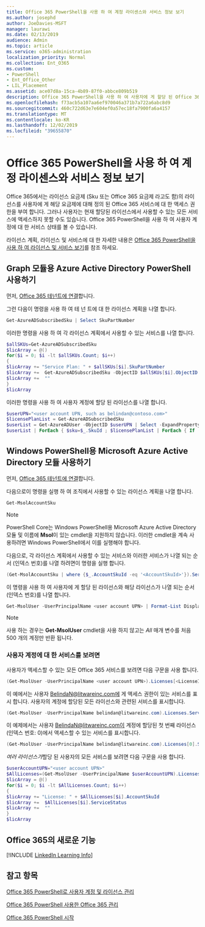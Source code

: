 ```yaml
---
title: Office 365 PowerShell을 사용 하 여 계정 라이센스와 서비스 정보 보기
ms.author: josephd
author: JoeDavies-MSFT
manager: laurawi
ms.date: 02/13/2019
audience: Admin
ms.topic: article
ms.service: o365-administration
localization_priority: Normal
ms.collection: Ent_O365
ms.custom:
- PowerShell
- Ent_Office_Other
- LIL_Placement
ms.assetid: ace07d8a-15ca-4b89-87f0-abbce809b519
description: Office 365 PowerShell을 사용 하 여 사용자에 게 할당 된 Office 365 서비스를 확인 하는 방법에 대해 설명 합니다.
ms.openlocfilehash: f73acb5a107aa6ef970046a371b7a722a6abc8d9
ms.sourcegitcommit: 460c722d63e7e604ef0a57ec18fa7900fa6a4157
ms.translationtype: MT
ms.contentlocale: ko-KR
ms.lasthandoff: 12/02/2019
ms.locfileid: "39655870"
---
```

# <a name="view-account-license-and-service-details-with-office-365-powershell"></a>Office 365 PowerShell을 사용 하 여 계정 라이센스와 서비스 정보 보기

Office 365에서는 라이선스 요금제 (Sku 또는 Office 365 요금제 라고도 함)의 라이선스를 사용자에 게 해당 요금제에 대해 정의 된 Office 365 서비스에 대 한 액세스 권한을 부여 합니다. 그러나 사용자는 현재 할당된 라이선스에서 사용할 수 있는 모든 서비스에 액세스하지 못할 수도 있습니다. Office 365 PowerShell을 사용 하 여 사용자 계정에 대 한 서비스 상태를 볼 수 있습니다. 

라이선스 계획, 라이선스 및 서비스에 대 한 자세한 내용은 [Office 365 PowerShell을 사용 하 여 라이선스 및 서비스 보기](view-licenses-and-services-with-office-365-powershell.md)를 참조 하세요.

## <a name="use-the-azure-active-directory-powershell-for-graph-module"></a>Graph 모듈용 Azure Active Directory PowerShell 사용하기

먼저, [Office 365 테넌트에 연결](connect-to-office-365-powershell.md#connect-with-the-azure-active-directory-powershell-for-graph-module)합니다.
  
그런 다음이 명령을 사용 하 여 테 넌 트에 대 한 라이선스 계획을 나열 합니다.

```powershell
Get-AzureADSubscribedSku | Select SkuPartNumber
```

이러한 명령을 사용 하 여 각 라이선스 계획에서 사용할 수 있는 서비스를 나열 합니다.

```powershell
$allSKUs=Get-AzureADSubscribedSku
$licArray = @()
for($i = 0; $i -lt $allSKUs.Count; $i++)
{
$licArray += "Service Plan: " + $allSKUs[$i].SkuPartNumber
$licArray +=  Get-AzureADSubscribedSku -ObjectID $allSKUs[$i].ObjectID | Select -ExpandProperty ServicePlans
$licArray +=  ""
}
$licArray
```

이러한 명령을 사용 하 여 사용자 계정에 할당 된 라이선스를 나열 합니다.

```powershell
$userUPN="<user account UPN, such as belindan@contoso.com>"
$licensePlanList = Get-AzureADSubscribedSku
$userList = Get-AzureADUser -ObjectID $userUPN | Select -ExpandProperty AssignedLicenses | Select SkuID 
$userList | ForEach { $sku=$_.SkuId ; $licensePlanList | ForEach { If ( $sku -eq $_.ObjectId.substring($_.ObjectId.length - 36, 36) ) { Write-Host $_.SkuPartNumber } } }
```

## <a name="use-the-microsoft-azure-active-directory-module-for-windows-powershell"></a>Windows PowerShell용 Microsoft Azure Active Directory 모듈 사용하기

먼저, [Office 365 테넌트에 연결](connect-to-office-365-powershell.md#connect-with-the-microsoft-azure-active-directory-module-for-windows-powershell)합니다.

다음으로이 명령을 실행 하 여 조직에서 사용할 수 있는 라이선스 계획을 나열 합니다. 

```powershell
Get-MsolAccountSku
```
>[!Note]
>PowerShell Core는 Windows PowerShell용 Microsoft Azure Active Directory 모듈 및 이름에 **Msol**이 있는 cmdlet을 지원하지 않습니다. 이러한 cmdlet을 계속 사용하려면 Windows PowerShell에서 이를 실행해야 합니다.
>

다음으로, 각 라이선스 계획에서 사용할 수 있는 서비스와 이러한 서비스가 나열 되는 순서 (인덱스 번호)를 나열 하려면이 명령을 실행 합니다.

```powershell
(Get-MsolAccountSku | where {$_.AccountSkuId -eq '<AccountSkuId>'}).ServiceStatus
```
  
이 명령을 사용 하 여 사용자에 게 할당 된 라이선스와 해당 라이선스가 나열 되는 순서 (인덱스 번호)를 나열 합니다.

```powershell
Get-MsolUser -UserPrincipalName <user account UPN> | Format-List DisplayName,Licenses
```

>[!Note]
>사용 하는 경우는 **Get-MsolUser** cmdlet을 사용 하지 않고는 _All_ 매개 변수를 처음 500 개의 계정만 반환 됩니다.
>
   

### <a name="to-view-services-for-a-user-account"></a>사용자 계정에 대 한 서비스를 보려면

사용자가 액세스할 수 있는 모든 Office 365 서비스를 보려면 다음 구문을 사용 합니다.
  
```powershell
(Get-MsolUser -UserPrincipalName <user account UPN>).Licenses[<LicenseIndexNumber>].ServiceStatus
```

이 예에서는 사용자 BelindaN@litwareinc.com에 게 액세스 권한이 있는 서비스를 표시 합니다. 사용자의 계정에 할당된 모든 라이선스와 관련된 서비스를 표시합니다.
  
```powershell
(Get-MsolUser -UserPrincipalName belindan@litwareinc.com).Licenses.ServiceStatus
```

이 예제에서는 사용자 BelindaN@litwareinc.com이 계정에 할당된 첫 번째 라이선스(인덱스 번호: 0)에서 액세스할 수 있는 서비스를 표시합니다.
  
```powershell
(Get-MsolUser -UserPrincipalName belindan@litwareinc.com).Licenses[0].ServiceStatus
```

*여러 라이선스가*할당 된 사용자의 모든 서비스를 보려면 다음 구문을 사용 합니다.

```powershell
$userAccountUPN="<user account UPN>"
$AllLicenses=(Get-MsolUser -UserPrincipalName $userAccountUPN).Licenses
$licArray = @()
for($i = 0; $i -lt $AllLicenses.Count; $i++)
{
$licArray += "License: " + $AllLicenses[$i].AccountSkuId
$licArray +=  $AllLicenses[$i].ServiceStatus
$licArray +=  ""
}
$licArray
```

  
## <a name="new-to-office-365"></a>Office 365의 새로운 기능

[!INCLUDE [LinkedIn Learning Info](../common/office/linkedin-learning-info.md)]

## <a name="see-also"></a>참고 항목

[Office 365 PowerShell로 사용자 계정 및 라이선스 관리](manage-user-accounts-and-licenses-with-office-365-powershell.md)
  
[Office 365 PowerShell 사용한 Office 365 관리](manage-office-365-with-office-365-powershell.md)
  
[Office 365 PowerShell 시작](getting-started-with-office-365-powershell.md)
